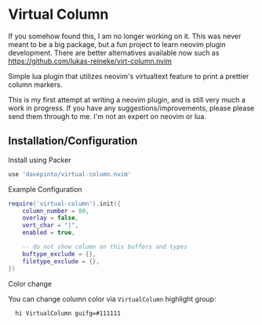 # Virtual Column

If you somehow found this, I am no longer working on it. This was never meant to be a big package, but a fun project to learn neovim plugin development. There are better alternatives available now such as https://github.com/lukas-reineke/virt-column.nvim

Simple lua plugin that utilizes neovim's virtualtext feature to print a
prettier column markers.

This is my first attempt at writing a neovim plugin, and is still very much a
work in progress. If you have any suggestions/improvements, please please send
them through to me. I'm not an expert on neovim or lua.

## Installation/Configuration

Install using Packer

```lua
use 'davepinto/virtual-column.nvim'
```

Example Configuration

```lua
require('virtual-column').init({
    column_number = 80,
    overlay = false,
    vert_char = "│",
    enabled = true,

    -- do not show column on this buffers and types
    buftype_exclude = {},
    filetype_exclude = {},
})
```

Color change

You can change column color via `VirtualColumn` highlight group:

```vim
  hi VirtualColumn guifg=#111111
```
